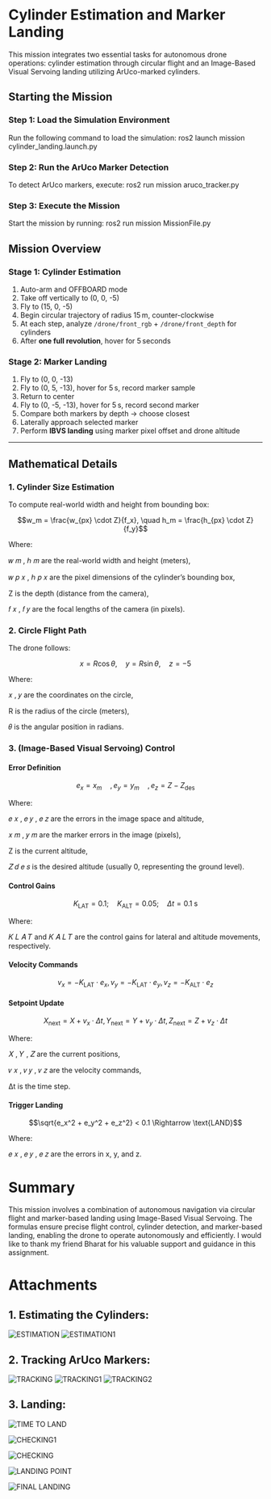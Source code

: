 # Cylinder Estimation and Marker Landing
This mission integrates two essential tasks for autonomous drone operations: cylinder estimation through circular flight and an Image-Based Visual Servoing landing utilizing ArUco-marked cylinders.

## Starting the Mission
### Step 1: Load the Simulation Environment
Run the following command to load the simulation:
ros2 launch mission cylinder_landing.launch.py

### Step 2: Run the ArUco Marker Detection
To detect ArUco markers, execute:
ros2 run mission aruco_tracker.py

### Step 3: Execute the Mission
Start the mission by running:
ros2 run mission MissionFile.py

## Mission Overview

### Stage 1: Cylinder Estimation

1. Auto-arm and OFFBOARD mode
2. Take off vertically to (0, 0, -5)
3. Fly to (15, 0, -5)
4. Begin circular trajectory of radius 15 m, counter-clockwise
5. At each step, analyze `/drone/front_rgb` + `/drone/front_depth` for cylinders
6. After **one full revolution**, hover for 5 seconds

### Stage 2: Marker Landing 

1. Fly to (0, 0, -13)
2. Fly to (0, 5, -13), hover for 5 s, record marker sample
3. Return to center
4. Fly to (0, -5, -13), hover for 5 s, record second marker
5. Compare both markers by depth → choose closest
6. Laterally approach selected marker
7. Perform **IBVS landing** using marker pixel offset and drone altitude

---
## Mathematical Details

### 1. Cylinder Size Estimation

To compute real-world width and height from bounding box:

```math
w_m = \frac{w_{px} \cdot Z}{f_x}, \quad
h_m = \frac{h_{px} \cdot Z}{f_y}
```
Where:

𝑤
𝑚
,
ℎ
𝑚 are the real-world width and height (meters),

𝑤
𝑝
𝑥
,
ℎ
𝑝
𝑥 are the pixel dimensions of the cylinder’s bounding box,


Z is the depth (distance from the camera),

𝑓
𝑥
,
𝑓
𝑦 are the focal lengths of the camera (in pixels).


### 2. Circle Flight Path

The drone follows:

```math
x = R \cos\theta, \quad y = R \sin\theta, \quad z = -5
```

Where:

𝑥
,
𝑦
are the coordinates on the circle,


R is the radius of the circle (meters),

𝜃 is the angular position in radians.


### 3. (Image-Based Visual Servoing) Control

#### Error Definition

```math
e_x = x_m \quad,
e_y = y_m \quad,
e_z = Z - Z_{\text{des}}
```
Where:

𝑒
𝑥
,
𝑒
𝑦
,
𝑒
𝑧 are the errors in the image space and altitude,

𝑥
𝑚
,
𝑦
𝑚 are the marker errors in the image (pixels),

Z is the current altitude,

𝑍
𝑑
𝑒
𝑠 is the desired altitude (usually 0, representing the ground level).

#### Control Gains

```math
K_{\text{LAT}} = 0.1; \quad K_{\text{ALT}} = 0.05; \quad \Delta t = 0.1\; \text{s}
```
Where:

𝐾
𝐿
𝐴
𝑇
  and 
𝐾
𝐴
𝐿
𝑇 are the control gains for lateral and altitude movements, respectively.

#### Velocity Commands

```math
v_x = -K_{\text{LAT}} \cdot e_x,
v_y = -K_{\text{LAT}} \cdot e_y,
v_z = -K_{\text{ALT}} \cdot e_z
```

#### Setpoint Update

```math
X_{\text{next}} = X + v_x \cdot \Delta t,
Y_{\text{next}} = Y + v_y \cdot \Delta t,
Z_{\text{next}} = Z + v_z \cdot \Delta t
```
Where:

𝑋
,
𝑌
,
𝑍 are the current positions,

𝑣
𝑥
,
𝑣
𝑦
,
𝑣
𝑧 are the velocity commands,

Δt is the time step.
#### Trigger Landing

```math
\sqrt{e_x^2 + e_y^2 + e_z^2} < 0.1 \Rightarrow \text{LAND}
```
Where:

𝑒
𝑥
,
𝑒
𝑦
,
𝑒
𝑧 are the errors in x, y, and z.

# Summary
This mission involves a combination of autonomous navigation via circular flight and marker-based landing using Image-Based Visual Servoing. The formulas ensure precise flight control, cylinder detection, and marker-based landing, enabling the drone to operate autonomously and efficiently. I would like to thank my friend Bharat for his valuable support and guidance in this assignment.

# Attachments
## 1. Estimating the Cylinders:
![ESTIMATION](https://github.com/user-attachments/assets/792eae45-a9cb-4a10-a8f9-4801534c6800)
![ESTIMATION1](https://github.com/user-attachments/assets/ae678afe-e3bc-422f-a0be-043c7a566f5c)


## 2. Tracking ArUco Markers:
![TRACKING](https://github.com/user-attachments/assets/f587558f-0997-4d3b-8e8a-b34e9055bdc1)
![TRACKING1](https://github.com/user-attachments/assets/ea80a989-6694-48cc-82df-7aa764f0216f)
![TRACKING2](https://github.com/user-attachments/assets/4bab239b-d071-4437-b919-12b9b55f3acf)


## 3. Landing:
![TIME TO LAND](https://github.com/user-attachments/assets/8814a733-433d-46bc-8089-731776d542d5)

![CHECKING1](https://github.com/user-attachments/assets/7d9d1ca3-6bb7-4173-b4bb-2e104f8b7c7c)

![CHECKING](https://github.com/user-attachments/assets/0a4dda2a-dcd5-4eae-a4fa-b01e49976a5e)

![LANDING POINT](https://github.com/user-attachments/assets/8c328b20-49ff-4f7f-a642-e1304386bd76)

![FINAL LANDING](https://github.com/user-attachments/assets/6aba6139-187f-4053-8c07-0921a6173a22)


